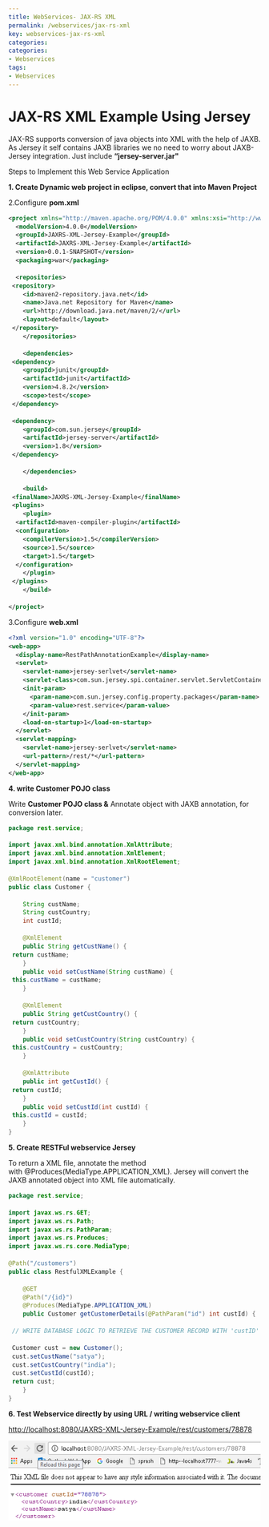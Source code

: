 ```yaml
---
title: WebServices- JAX-RS XML
permalink: /webservices/jax-rs-xml
key: webservices-jax-rs-xml
categories:
categories:
- Webservices
tags:
- Webservices
---
```




JAX-RS XML Example Using Jersey
==================================

JAX-RS supports conversion of java objects into XML with the help of JAXB. As
Jersey it self contains JAXB libraries we no need to worry about JAXB-Jersey
integration. Just include **“jersey-server.jar"**

Steps to Implement this Web Service Application

**1. Create Dynamic web project in eclipse, convert that into Maven Project**

2.Configure **pom.xml**
```xml
<project xmlns="http://maven.apache.org/POM/4.0.0" xmlns:xsi="http://www.w3.org/2001/XMLSchema-instance" xsi:schemaLocation="http://maven.apache.org/POM/4.0.0 http://maven.apache.org/xsd/maven-4.0.0.xsd">
  <modelVersion>4.0.0</modelVersion>
  <groupId>JAXRS-XML-Jersey-Example</groupId>
  <artifactId>JAXRS-XML-Jersey-Example</artifactId>
  <version>0.0.1-SNAPSHOT</version>
  <packaging>war</packaging>
  
  <repositories>
 <repository>
 	<id>maven2-repository.java.net</id>
 	<name>Java.net Repository for Maven</name>
 	<url>http://download.java.net/maven/2/</url>
 	<layout>default</layout>
 </repository>
	</repositories>

	<dependencies>
 <dependency>
 	<groupId>junit</groupId>
 	<artifactId>junit</artifactId>
 	<version>4.8.2</version>
 	<scope>test</scope>
 </dependency>

 <dependency>
 	<groupId>com.sun.jersey</groupId>
 	<artifactId>jersey-server</artifactId>
 	<version>1.8</version>
 </dependency>
 
	</dependencies>
  
  	<build>
 <finalName>JAXRS-XML-Jersey-Example</finalName>
 <plugins>
 	<plugin>
  <artifactId>maven-compiler-plugin</artifactId>
  <configuration>
  	<compilerVersion>1.5</compilerVersion>
  	<source>1.5</source>
  	<target>1.5</target>
  </configuration>
 	</plugin>
 </plugins>
	</build>
  
</project>
```



3.Configure **web.xml**
```xml
<?xml version="1.0" encoding="UTF-8"?>
<web-app>
  <display-name>RestPathAnnotationExample</display-name>
  <servlet>
    <servlet-name>jersey-serlvet</servlet-name>
    <servlet-class>com.sun.jersey.spi.container.servlet.ServletContainer</servlet-class>
    <init-param>
      <param-name>com.sun.jersey.config.property.packages</param-name>
      <param-value>rest.service</param-value>
    </init-param>
    <load-on-startup>1</load-on-startup>
  </servlet>
  <servlet-mapping>
    <servlet-name>jersey-serlvet</servlet-name>
    <url-pattern>/rest/*</url-pattern>
  </servlet-mapping>
</web-app>
```



**4. write Customer POJO class**

Write **Customer POJO class &** Annotate object with JAXB annotation, for
conversion later.
```java
package rest.service;

import javax.xml.bind.annotation.XmlAttribute;
import javax.xml.bind.annotation.XmlElement;
import javax.xml.bind.annotation.XmlRootElement;
 
@XmlRootElement(name = "customer")
public class Customer {
 
	String custName;
	String custCountry;
	int custId;

	@XmlElement
	public String getCustName() {
 return custName;
	}
	public void setCustName(String custName) {
 this.custName = custName;
	}
	
	@XmlElement	
	public String getCustCountry() {
 return custCountry;
	}
	public void setCustCountry(String custCountry) {
 this.custCountry = custCountry;
	}
	
	@XmlAttribute
	public int getCustId() {
 return custId;
	}
	public void setCustId(int custId) {
 this.custId = custId;
	}
}
```



**5. Create RESTFul webservice Jersey**

To return a XML file, annotate the method
with @Produces(MediaType.APPLICATION_XML). Jersey will convert the JAXB
annotated object into XML file automatically.
```java
package rest.service;

import javax.ws.rs.GET;
import javax.ws.rs.Path;
import javax.ws.rs.PathParam;
import javax.ws.rs.Produces;
import javax.ws.rs.core.MediaType;

@Path("/customers")
public class RestfulXMLExample {

	@GET
	@Path("/{id}")
	@Produces(MediaType.APPLICATION_XML)
	public Customer getCustomerDetails(@PathParam("id") int custId) {

 // WRITE DATABASE LOGIC TO RETRIEVE THE CUSTOMER RECORD WITH 'custID'

 Customer cust = new Customer();
 cust.setCustName("satya");
 cust.setCustCountry("india");
 cust.setCustId(custId);
 return cust;
	}
}
```




**6. Test Webservice directly by using URL / writing webservice client**

<http://localhost:8080/JAXRS-XML-Jersey-Example/rest/customers/78878>

![](media/88b06cb206881984aabbbfe09c3b0856.png)
